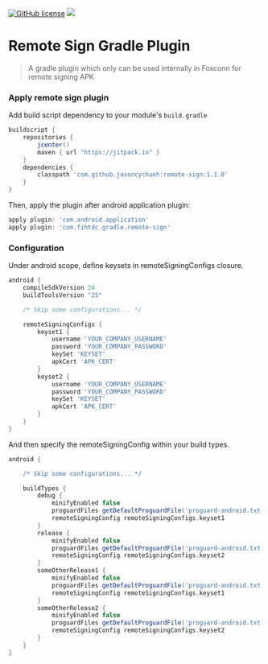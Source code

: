 [![GitHub license](https://img.shields.io/github/license/dcendents/android-maven-gradle-plugin.svg)](http://www.apache.org/licenses/LICENSE-2.0.html)
[![](https://jitpack.io/v/jasoncychueh/remote-sign.svg)](https://jitpack.io/#jasoncychueh/remote-sign/1.1.0)

# Remote Sign Gradle Plugin
> A gradle plugin which only can be used internally in Foxconn for remote signing APK

### Apply remote sign plugin

Add build script dependency to your module's `build.gradle`
```gradle
buildscript {
    repositories {
        jcenter()
        maven { url "https://jitpack.io" }
    }
    dependencies {
        classpath 'com.github.jasoncychueh:remote-sign:1.1.0'
    }
}
```

Then, apply the plugin after android application plugin:

```gradle
apply plugin: 'com.android.application'
apply plugin: 'com.fihtdc.gradle.remote-sign'
```

### Configuration

Under android scope, define keysets in remoteSigningConfigs closure.
```gradle
android {
    compileSdkVersion 24
    buildToolsVersion "25"

    /* Skip some configurations... */

    remoteSigningConfigs {
        keyset1 {
            username 'YOUR_COMPANY_USERNAME'
            password 'YOUR_COMPANY_PASSWORD'
            keySet 'KEYSET'
            apkCert 'APK_CERT'
        }
        keyset2 {
            username 'YOUR_COMPANY_USERNAME'
            password 'YOUR_COMPANY_PASSWORD'
            keySet 'KEYSET'
            apkCert 'APK_CERT'
        }
    }
}
```

And then specify the remoteSigningConfig within your build types.
```gradle
android {

    /* Skip some configurations... */

    buildTypes {
        debug {
            minifyEnabled false
            proguardFiles getDefaultProguardFile('proguard-android.txt'), 'proguard-rules.pro'
            remoteSigningConfig remoteSigningConfigs.keyset1
        }
        release {
            minifyEnabled false
            proguardFiles getDefaultProguardFile('proguard-android.txt'), 'proguard-rules.pro'
            remoteSigningConfig remoteSigningConfigs.keyset2
        }
        someOtherRelease1 {
            minifyEnabled false
            proguardFiles getDefaultProguardFile('proguard-android.txt'), 'proguard-rules.pro'
            remoteSigningConfig remoteSigningConfigs.keyset1
        }
        someOtherRelease2 {
            minifyEnabled false
            proguardFiles getDefaultProguardFile('proguard-android.txt'), 'proguard-rules.pro'
            remoteSigningConfig remoteSigningConfigs.keyset2
        }
    }
}
```
